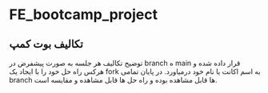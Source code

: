# FE_bootcamp_project

## تکالیف بوت کمپ

توضیح تکالیف هر جلسه به صورت پیشفرض در branch ه main  قرار داده شده و هرکس راه حل خود را با ایجاد یک fork به اسم اکانت یا نام خود درمیاورد. در پایان تمامی branch ها قابل مشاهده بوده و راه حل ها قابل مشاهده و مقایسه است.
